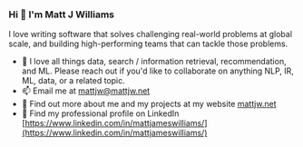 ### Hi 👋 I'm Matt J Williams

I love writing software that solves challenging real-world problems at global scale, and building high-performing teams that can tackle those problems.

- 👥 I love all things data, search / information retrieval, recommendation, and ML. Please reach out if you'd like to collaborate on anything NLP, IR, ML, data, or a related topic.
- 📫 Email me at <a href="mailto:mattjw@mattjw.net">mattjw@mattjw.net</a>
- 🔗 Find out more about me and my projects at my website [mattjw.net](http://mattjw.net)
- 👔 Find my professional profile on LinkedIn [https://www.linkedin.com/in/mattjameswilliams/](https://www.linkedin.com/in/mattjameswilliams/)
